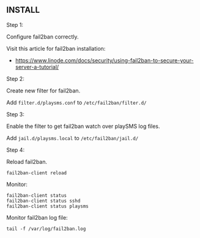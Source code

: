 INSTALL
-------

Step 1:

Configure fail2ban correctly.

Visit this article for fail2ban installation:
- https://www.linode.com/docs/security/using-fail2ban-to-secure-your-server-a-tutorial/

Step 2:

Create new filter for fail2ban.

Add `filter.d/playsms.conf` to `/etc/fail2ban/filter.d/`

Step 3:

Enable the filter to get fail2ban watch over playSMS log files.

Add `jail.d/playsms.local` to `/etc/fail2ban/jail.d/`

Step 4:

Reload fail2ban.

```
fail2ban-client reload
```

Monitor:

```
fail2ban-client status
fail2ban-client status sshd
fail2ban-client status playsms
```

Monitor fail2ban log file:

```
tail -f /var/log/fail2ban.log
```
